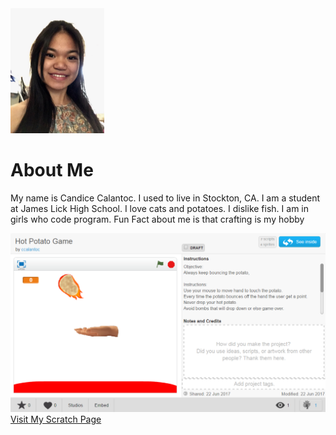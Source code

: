 <!DOCTYPE html>

<html>
<head>
<title> Journey Through Coding</title>
</head>
<body>
<body background="File_000%20(2).jpeg">
<body>

<img src="File_000.jpeg" style="width:150px;height:200px;">

<h1>About Me</h1>

<p>My name is Candice Calantoc. I used to live in Stockton, CA. I am a student at James Lick High School. I love cats and potatoes. I dislike fish. I am in girls who code program. Fun Fact about me is that crafting is my hobby</p>

<img src="Scratch.png">
<a href="https://scratch.mit.edu/users/ccalantoc/">Visit My Scratch Page</a>
</html>
</body>
